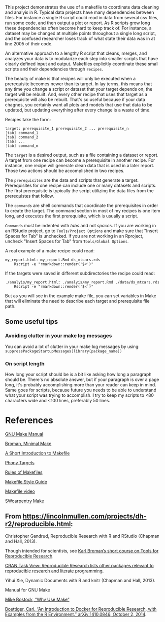 This project demonstrates the use of a makefile to coordinate data cleaning and analyis in R. Typical data projects have many dependencies between files. For instance a single R script could read in data from several csv files, run some code, and then output a plot or report. As R scripts grow long these dependencies often become hard to keep track of. For instance, a dataset may be changed at multiple points throughout a single long script, and the confused researcher loses track of what state their data was in at line 2005 of their code. 

An alternative approach to a lengthy R script that cleans, merges, and analyzes your data is to modularize each step into smaller scripts that have clearly defined input and output. Makefiles explicitly coordinate these small scripts and their dependencies through `recipes`. 

The beauty of make is that recipes will only be executed when a prerequisite becomes newer than its target. In lay terms, this means that any time you change a script or dataset that your target depends on, the target will be rebuilt. And, every other recipe that uses that target as a prerequisite will also be rebuilt. That's so useful because if your data chagnes, you certainly want all plots and models that use that data to be updated, but updating everything after every change is a waste of time. 

Recipes take the form:

```
target: prerequisite_1 prerequisite_2 ... prerequisite_n  
[tab] command_1  
[tab] command_2  
[tab] ...  
[tab] command_n  
```

The `target` is a desired output, such as a file containing a dataset or report. A target from one recipe can become a prerequisite in another recipe. For instance, one recipe will generate clean data that is used in a later report. Those two actions should be accomplished in two recipes.

The `prerequisites` are the data and scripts that generate a target. Prerequisites for one recipe can include one or many datasets and scripts. The first prerequisite is typically the script utilizing the data files from the prerequistes that follow. 

The `commands` are shell commands that coordinate the prerequisites in order to create the target. The command section in most of my recipes is one item long, and executes the first prerequisite, which is usually a script. 

`Commands` must be indented with *tabs* and not *spaces*. 
If you are working in an RStudio project, go to `Tools/Project Options` and 
make sure that "Insert Spaces for Tab" is unchecked. If you are not working 
in an Rproject, uncheck "Insert Spaces for Tab" from `Tools/Global Options`.

A real example of a make recipe could read: 

```
my_report.html: my_report.Rmd ds_mtcars.rds
	Rscript -e "rmarkdown::render('$<')" 
```

If the targets were saved in different subdirectories the recipe could read:
```
./analyis/my_report.html: ./analyis/my_report.Rmd ./data/ds_mtcars.rds
	Rscript -e "rmarkdown::render('$<')"
```

But as you will see in the example make file, you can set variables in Make that will eliminate the need to describe each target and prerequisite file path. 

## Some useful tips
### Avoiding clutter in your make log messages
You can avoid a lot of clutter in your make log messages by using `suppressPackageStartupMessages(library(package_name))`

### On script length 
How long your script should be is a bit like asking how long a paragraph should be. There's no absolute answer, but if your paragraph is over a page long, it's probably accomplishing more than your reader can keep in mind. Same goes for scripts, because future you needs to be able to understand what your script was trying to accomplish. I try to keep my scripts to <80 characters wide and <100 lines, preferably 50 lines. 

# References
[GNU Make Manual](https://www.gnu.org/software/make/manual/)  

[Broman, Minimal Make](https://kbroman.org/minimal_make/)  

[A Short Introduction to Makefile](https://www3.nd.edu/~zxu2/acms60212-40212/Makefile.pdf) 

[Phony Targets](https://www.gnu.org/software/make/manual/html_node/Phony-Targets.html#Phony-Targets)

[Rules of Makefiles](http://make.mad-scientist.net/papers/rules-of-makefiles/)

[Makefile Style Guide](http://clarkgrubb.com/makefile-style-guide#intermediate-targets)

[Makefile video](https://youtu.be/Lyp36ku7D0A)

[SWcarpentry Make](https://swcarpentry.github.io/make-novice/)

## From https://lincolnmullen.com/projects/dh-r2/reproducible.html: 
Christopher Gandrud, Reproducible Research with R and RStudio (Chapman and Hall, 2013).

Though intended for scientists, see [Karl Broman’s short course on Tools for Reproducible Research](http://kbroman.org/Tools4RR/).  

[CRAN Task View: Reproducible Research lists other packages relevant to reproducible research and literate programming.](http://cran.r-project.org/web/views/ReproducibleResearch.html)

Yihui Xie, Dynamic Documents with R and knitr (Chapman and Hall, 2013). 

Manual for GNU Make

[Mike Bostock, “Why Use Make”](http://bost.ocks.org/mike/make/)

[Boettiger, Carl. “An Introduction to Docker for Reproducible Research, with Examples from the R Environment.” arXiv:1410.0846, October 2, 2014](http://arxiv.org/abs/1410.0846). 